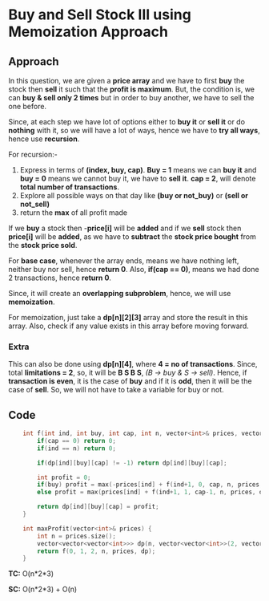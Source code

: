 # Buy and Sell Stock III using Memoization Approach

## Approach

In this question, we are given a **price array** and we have to first **buy** the stock then **sell** it such that the **profit is maximum**. But, the condition is, we can **buy & sell only 2 times** but in order to buy another, we have to sell the one before.

Since, at each step we have lot of options either to **buy it** or **sell it** or do **nothing** with it, so we will have a lot of ways, hence we have to **try all ways**, hence use **recursion**.

For recursion:-

1. Express in terms of **(index, buy, cap)**. **Buy = 1** means we can **buy it** and **buy = 0** means we cannot buy it, we have to **sell it**. **cap = 2**, will denote **total number of transactions**.
2. Explore all possible ways on that day like **(buy or not_buy)** or **(sell or not_sell)**
3. return the **max** of all profit made

If we **buy** a stock then -**price[i]** will be **added** and if we **sell** stock then **price[i]** will be **added**, as we have to **subtract** the **stock price bought** from the **stock price sold**.

For **base case**, whenever the array ends, means we have nothing left, neither buy nor sell, hence **return 0**. Also, **if(cap == 0)**, means we had done 2 transactions, hence **return 0**.

Since, it will create an **overlapping subproblem**, hence, we will use **memoization**.

For memoization, just take a **dp[n][2][3]** array and store the result in this array. Also, check if any value exists in this array before moving forward.

### Extra

This can also be done using **dp[n][4]**, where **4 = no of transactions**. Since, total **limitations = 2**, so, it will be **B S B S**, _(B -> buy & S -> sell)_. Hence, if **transaction is even**, it is the case of **buy** and if it is **odd**, then it will be the case of **sell**. So, we will not have to take a variable for buy or not.

## Code

```c++
    int f(int ind, int buy, int cap, int n, vector<int>& prices, vector<vector<vector<int>>>& dp){
        if(cap == 0) return 0;
        if(ind == n) return 0;

        if(dp[ind][buy][cap] != -1) return dp[ind][buy][cap];

        int profit = 0;
        if(buy) profit = max(-prices[ind] + f(ind+1, 0, cap, n, prices, dp), 0 + f(ind+1, 1, cap, n, prices, dp));
        else profit = max(prices[ind] + f(ind+1, 1, cap-1, n, prices, dp), 0 + f(ind+1, 0, cap, n, prices, dp));

        return dp[ind][buy][cap] = profit;
    }

    int maxProfit(vector<int>& prices) {
        int n = prices.size();
        vector<vector<vector<int>>> dp(n, vector<vector<int>>(2, vector<int>(3, -1)));
        return f(0, 1, 2, n, prices, dp);
    }
```

**TC:** O(n\*2\*3)

**SC:** O(n\*2\*3) + O(n)
